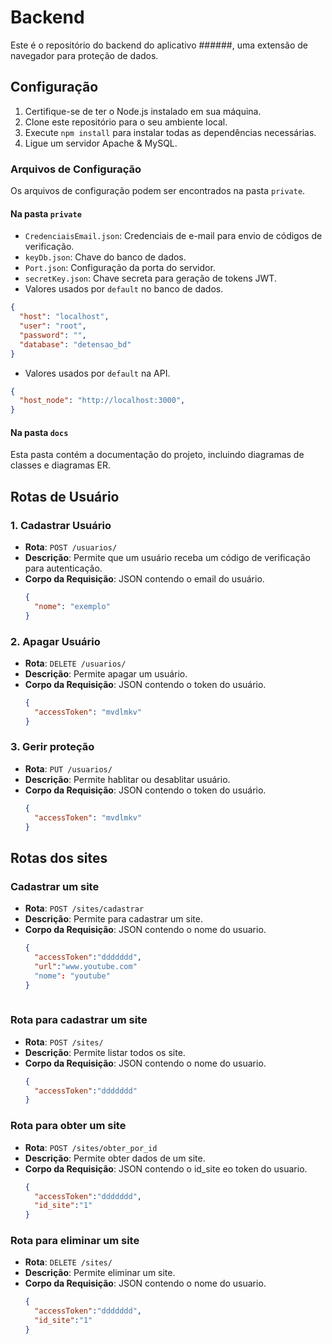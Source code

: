 # Backend

 Este é o repositório do backend do aplicativo ######, uma extensão de navegador para proteção de dados.



## Configuração

1. Certifique-se de ter o Node.js instalado em sua máquina.
2. Clone este repositório para o seu ambiente local.
3. Execute `npm install` para instalar todas as dependências necessárias.
4. Ligue um servidor Apache & MySQL.


### Arquivos de Configuração

Os arquivos de configuração podem ser encontrados na pasta `private`.

#### Na pasta `private`

- `CredenciaisEmail.json`: Credenciais de e-mail para envio de códigos de verificação.
- `keyDb.json`: Chave do banco de dados.
- `Port.json`: Configuração da porta do servidor.
- `secretKey.json`: Chave secreta para geração de tokens JWT.
- Valores usados por `default` no banco de dados.

```json
{
  "host": "localhost",
  "user": "root",
  "password": "",
  "database": "detensao_bd"
}
```

- Valores usados por `default` na API.

```json
{
  "host_node": "http://localhost:3000",
}
```

#### Na pasta `docs`

Esta pasta contém a documentação do projeto, incluindo diagramas de classes e diagramas ER.

## Rotas de Usuário

### 1. Cadastrar Usuário

- **Rota**: `POST /usuarios/`
- **Descrição**: Permite que um usuário receba um código de verificação para autenticação.
- **Corpo da Requisição**: JSON contendo o email do usuário.
  ```json
  {
    "nome": "exemplo"
  }
  ```

### 2. Apagar Usuário

- **Rota**: `DELETE /usuarios/`
- **Descrição**: Permite apagar um usuário.
- **Corpo da Requisição**: JSON contendo o token do usuário.
  ```json
  {
    "accessToken": "mvdlmkv"
  }

### 3. Gerir proteção

- **Rota**: `PUT /usuarios/`
- **Descrição**: Permite hablitar ou desablitar usuário.
- **Corpo da Requisição**: JSON contendo o token do usuário.
  ```json
  {
    "accessToken": "mvdlmkv"
  }


## Rotas dos sites

### Cadastrar um site
- **Rota**: `POST /sites/cadastrar`
- **Descrição**: Permite para cadastrar um site.
- **Corpo da Requisição**: JSON contendo o nome do usuario.
  ```json
  {
    "accessToken":"ddddddd",
    "url":"www.youtube.com"
    "nome": "youtube"
  }
 
### Rota para cadastrar um site

- **Rota**: `POST /sites/`
- **Descrição**: Permite listar todos os  site.
- **Corpo da Requisição**: JSON contendo o nome do usuario.
  ```json
  {
    "accessToken":"ddddddd"
  }

### Rota para obter um site

- **Rota**: `POST /sites/obter_por_id`
- **Descrição**: Permite obter dados de um site.
- **Corpo da Requisição**: JSON contendo o id_site eo token do usuario.
  ```json
  {
    "accessToken":"ddddddd",
    "id_site":"1"
  }
### Rota para eliminar um site

- **Rota**: `DELETE /sites/`
- **Descrição**: Permite eliminar um site.
- **Corpo da Requisição**: JSON contendo o nome do usuario.
  ```json
  {
    "accessToken":"ddddddd",
    "id_site":"1"
  }
  
